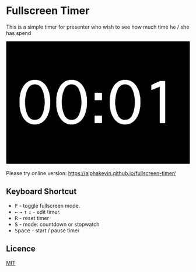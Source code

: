 # Fullscreen Timer

This is a simple timer for presenter who wish to see how much time he / she has spend

![animation](docs/animate.gif)

Please try online version: https://alphakevin.github.io/fullscreen-timer/

## Keyboard Shortcut

* <kbd>F</kbd> - toggle fullscreen mode.
* <kbd>←</kbd> <kbd>→</kbd> <kbd>↑</kbd> <kbd>↓</kbd> - edit timer.
* <kbd>R</kbd> - reset timer
* <kbd>S</kbd> - mode: countdown or stopwatch
* <kbd>Space</kbd> - start / pause timer

## Licence

[MIT](./LICENSE)
